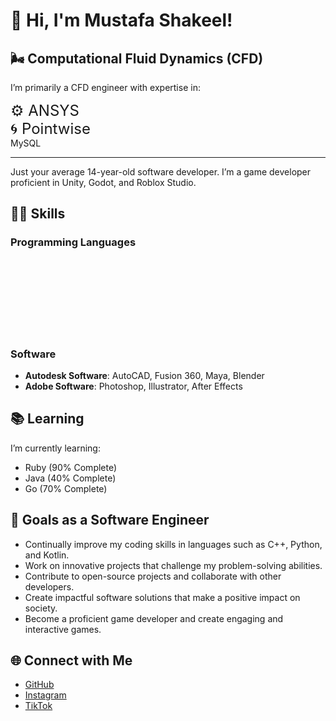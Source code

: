 
# 👋 Hi, I'm Mustafa Shakeel!

## 🌬️ Computational Fluid Dynamics (CFD)  
I’m primarily a CFD engineer with expertise in:  

<span style="font-size:24px;">⚙️ ANSYS</span>  
<span style="font-size:24px;">🌀 Pointwise</span>  
<i class="devicon-mysql-plain"></i> MySQL  

---

Just your average 14-year-old software developer. I’m a game developer proficient in Unity, Godot, and Roblox Studio. 

## 🧑‍💻 Skills

### Programming Languages
<i class="devicon-html5-plain"></i>  
<i class="devicon-css3-plain"></i>  
<i class="devicon-javascript-plain"></i>  
<i class="devicon-python-plain"></i>  
<i class="devicon-cplusplus-plain"></i>  
<i class="devicon-csharp-plain"></i>  
<i class="devicon-lua-plain-wordmark"></i>  
<i class="devicon-kotlin-plain"></i>  

### Software
- **Autodesk Software**: AutoCAD, Fusion 360, Maya, Blender
- **Adobe Software**: Photoshop, Illustrator, After Effects

## 📚 Learning
I’m currently learning:
- <i class="devicon-ruby-plain"></i> Ruby (90% Complete)  
- <i class="devicon-java-plain"></i> Java (40% Complete)  
- <i class="devicon-go-plain"></i> Go (70% Complete)  

## 🚀 Goals as a Software Engineer
- Continually improve my coding skills in languages such as C++, Python, and Kotlin.
- Work on innovative projects that challenge my problem-solving abilities.
- Contribute to open-source projects and collaborate with other developers.
- Create impactful software solutions that make a positive impact on society.
- Become a proficient game developer and create engaging and interactive games.

## 🌐 Connect with Me
- [GitHub](https://github.com/mustafaC0der)
- [Instagram](https://www.instagram.com/_mustafa_lol_/)
- [TikTok](https://www.tiktok.com/@mustafa_ishere)
